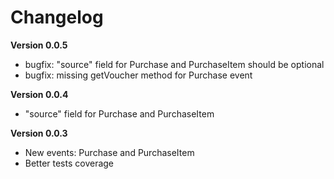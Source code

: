 # Changelog

**Version 0.0.5**

- bugfix: "source" field for Purchase and PurchaseItem should be optional
- bugfix: missing getVoucher method for Purchase event

**Version 0.0.4**

- "source" field for Purchase and PurchaseItem

**Version 0.0.3**

- New events: Purchase and PurchaseItem
- Better tests coverage
